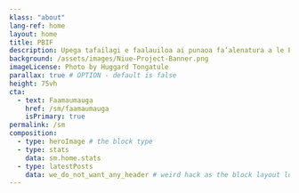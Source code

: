```yaml
---
klass: "about"
lang-ref: home
layout: home
title: PBIF
description: Upega tafailagi e faalauiloa ai punaoa fa’alenatura a le Pasefika o lo’o maua i luga o faamaumauga tuufaatasi ale lalolagi poo le GBIF
background: /assets/images/Niue-Project-Banner.png
imageLicense: Photo by Huggard Tongatule
parallax: true # OPTION - default is false
height: 75vh
cta:
  - text: Faamaumauga
    href: /sm/faamaumauga
    isPrimary: true
permalink: /sm
composition:
  - type: heroImage # the block type
  - type: stats
    data: sm.home.stats
  - type: latestPosts
    data: we_do_not_want_any_header # weird hack as the block layout looks for a data element and falls back to the page if none is present
---
```


